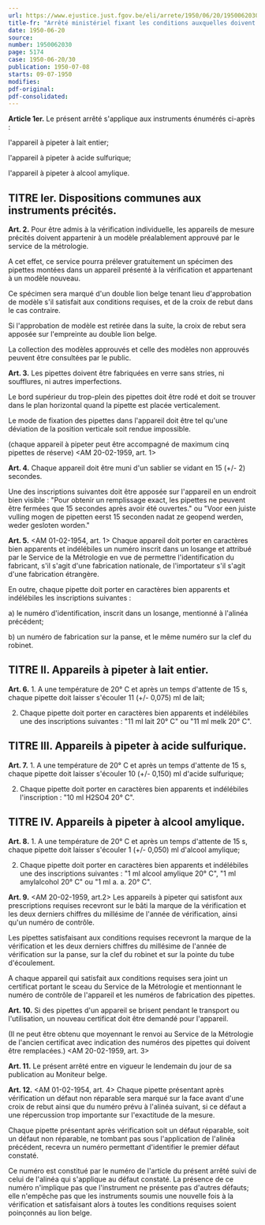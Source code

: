 ```yaml
---
url: https://www.ejustice.just.fgov.be/eli/arrete/1950/06/20/1950062030/justel
title-fr: "Arrêté ministériel fixant les conditions auxquelles doivent satisfaire les appareils à pipeter utilisés pour déterminer la teneur en matière grasse du lait entier."
date: 1950-06-20
source:
number: 1950062030
page: 5174
case: 1950-06-20/30
publication: 1950-07-08
starts: 09-07-1950
modifies:
pdf-original:
pdf-consolidated:
---
```


**Article 1er.** Le présent arrêté s'applique aux instruments énumérés ci-après :

l'appareil à pipeter à lait entier;

l'appareil à pipeter à acide sulfurique;

l'appareil à pipeter à alcool amylique.

## TITRE Ier. Dispositions communes aux instruments précités.

**Art. 2.** Pour être admis à la vérification individuelle, les appareils de mesure précités doivent appartenir à un modèle préalablement approuvé par le service de la métrologie.

A cet effet, ce service pourra prélever gratuitement un spécimen des pipettes montées dans un appareil présenté à la vérification et appartenant à un modèle nouveau.

Ce spécimen sera marqué d'un double lion belge tenant lieu d'approbation de modèle s'il satisfait aux conditions requises, et de la croix de rebut dans le cas contraire.

Si l'approbation de modèle est retirée dans la suite, la croix de rebut sera apposée sur l'empreinte au double lion belge.

La collection des modèles approuvés et celle des modèles non approuvés peuvent être consultées par le public.

**Art. 3.** Les pipettes doivent être fabriquées en verre sans stries, ni soufflures, ni autres imperfections.

Le bord supérieur du trop-plein des pipettes doit être rodé et doit se trouver dans le plan horizontal quand la pipette est placée verticalement.

Le mode de fixation des pipettes dans l'appareil doit être tel qu'une déviation de la position verticale soit rendue impossible.

(chaque appareil à pipeter peut être accompagné de maximum cinq pipettes de réserve) <AM 20-02-1959, art. 1>

**Art. 4.** Chaque appareil doit être muni d'un sablier se vidant en 15 (+/- 2) secondes.

Une des inscriptions suivantes doit être apposée sur l'appareil en un endroit bien visible : "Pour obtenir un remplissage exact, les pipettes ne peuvent être fermées que 15 secondes après avoir été ouvertes." ou "Voor een juiste vulling mogen de pipetten eerst 15 seconden nadat ze geopend werden, weder gesloten worden."

**Art. 5.** <AM 01-02-1954, art. 1> Chaque appareil doit porter en caractères bien apparents et indélébiles un numéro inscrit dans un losange et attribué par le Service de la Métrologie en vue de permettre l'identification du fabricant, s'il s'agit d'une fabrication nationale, de l'importateur s'il s'agit d'une fabrication étrangère.

En outre, chaque pipette doit porter en caractères bien apparents et indélébiles les inscriptions suivantes :

   a) le numéro d'identification, inscrit dans un losange, mentionné à l'alinéa précédent;

   b) un numéro de fabrication sur la panse, et le même numéro sur la clef du robinet.

## TITRE II. Appareils à pipeter à lait entier.

**Art. 6.** 1. A une température de 20° C et après un temps d'attente de 15 s, chaque pipette doit laisser s'écouler 11 (+/- 0,075) ml de lait;

2. Chaque pipette doit porter en caractères bien apparents et indélébiles une des inscriptions suivantes : "11 ml lait 20° C" ou "11 ml melk 20° C".

## TITRE III. Appareils à pipeter à acide sulfurique.

**Art. 7.** 1. A une température de 20° C et après un temps d'attente de 15 s, chaque pipette doit laisser s'écouler 10 (+/- 0,150) ml d'acide sulfurique;

2. Chaque pipette doit porter en caractères bien apparents et indélébiles l'inscription : "10 ml H2SO4 20° C".

## TITRE IV. Appareils à pipeter à alcool amylique.

**Art. 8.** 1. A une température de 20° C et après un temps d'attente de 15 s, chaque pipette doit laisser s'écouler 1 (+/- 0,050) ml d'alcool amylique;

2. Chaque pipette doit porter en caractères bien apparents et indélébiles une des inscriptions suivantes : "1 ml alcool amylique 20° C", "1 ml amylalcohol 20° C" ou "1 ml a. a. 20° C".

**Art. 9.** <AM 20-02-1959, art.2> Les appareils à pipeter qui satisfont aux prescriptions requises recevront sur le bâti la marque de la vérification et les deux derniers chiffres du millésime de l'année de vérification, ainsi qu'un numéro de contrôle.

Les pipettes satisfaisant aux conditions requises recevront la marque de la vérification et les deux derniers chiffres du millésime de l'année de vérification sur la panse, sur la clef du robinet et sur la pointe du tube d'écoulement.

A chaque appareil qui satisfait aux conditions requises sera joint un certificat portant le sceau du Service de la Métrologie et mentionnant le numéro de contrôle de l'appareil et les numéros de fabrication des pipettes.

**Art. 10.** Si des pipettes d'un appareil se brisent pendant le transport ou l'utilisation, un nouveau certificat doit être demandé pour l'appareil.

(Il ne peut être obtenu que moyennant le renvoi au Service de la Métrologie de l'ancien certificat avec indication des numéros des pipettes qui doivent être remplacées.) <AM 20-02-1959, art. 3>

**Art. 11.** Le présent arrêté entre en vigueur le lendemain du jour de sa publication au Moniteur belge.

**Art. 12.** <AM 01-02-1954, art. 4> Chaque pipette présentant après vérification un défaut non réparable sera marqué sur la face avant d'une croix de rebut ainsi que du numéro prévu à l'alinéa suivant, si ce défaut a une répercussion trop importante sur l'exactitude de la mesure.

Chaque pipette présentant après vérification soit un défaut réparable, soit un défaut non réparable, ne tombant pas sous l'application de l'alinéa précédent, recevra un numéro permettant d'identifier le premier défaut constaté.

Ce numéro est constitué par le numéro de l'article du présent arrêté suivi de celui de l'alinéa qui s'applique au défaut constaté. La présence de ce numéro n'implique pas que l'instrument ne présente pas d'autres défauts; elle n'empêche pas que les instruments soumis une nouvelle fois à la vérification et satisfaisant alors à toutes les conditions requises soient poinçonnés au lion belge.
